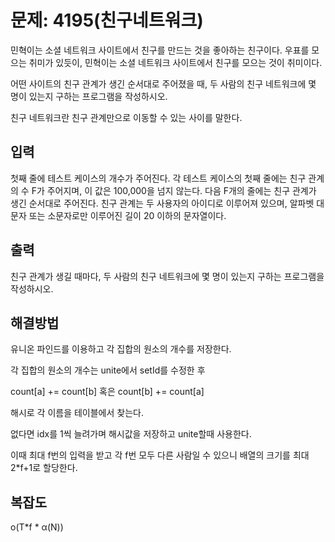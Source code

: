 # 문제: 4195(친구네트워크)

민혁이는 소셜 네트워크 사이트에서 친구를 만드는 것을 좋아하는 친구이다. 우표를 모으는 취미가 있듯이, 민혁이는 소셜 네트워크 사이트에서 친구를 모으는 것이 취미이다.

어떤 사이트의 친구 관계가 생긴 순서대로 주어졌을 때, 두 사람의 친구 네트워크에 몇 명이 있는지 구하는 프로그램을 작성하시오.

친구 네트워크란 친구 관계만으로 이동할 수 있는 사이를 말한다.    

## 입력

첫째 줄에 테스트 케이스의 개수가 주어진다. 각 테스트 케이스의 첫째 줄에는 친구 관계의 수 F가 주어지며, 이 값은 100,000을 넘지 않는다. 다음 F개의 줄에는 친구 관계가 생긴 순서대로 주어진다. 친구 관계는 두 사용자의 아이디로 이루어져 있으며, 알파벳 대문자 또는 소문자로만 이루어진 길이 20 이하의 문자열이다.   

## 출력

친구 관계가 생길 때마다, 두 사람의 친구 네트워크에 몇 명이 있는지 구하는 프로그램을 작성하시오.

## 해결방법

유니온 파인드를 이용하고 각 집합의 원소의 개수를 저장한다.

각 집합의 원소의 개수는 unite에서 setId를 수정한 후 

count[a] += count[b] 혹은 count[b] += count[a]

해시로 각 이름을 테이블에서 찾는다.

없다면 idx를 1씩 늘려가며 해시값을 저장하고 unite할때 사용한다.

이때 최대 f번의 입력을 받고 각 f번 모두 다른 사람일 수 있으니 배열의 크기를 최대 2*f+1로 할당한다.


## 복잡도

o(T*f * α(N))